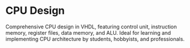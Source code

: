 # CPU Design
Comprehensive CPU design in VHDL, featuring control unit, instruction memory, register files, data memory, and ALU. Ideal for learning and implementing CPU architecture by students, hobbyists, and professionals.

